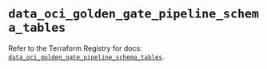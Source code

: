 # `data_oci_golden_gate_pipeline_schema_tables`

Refer to the Terraform Registry for docs: [`data_oci_golden_gate_pipeline_schema_tables`](https://registry.terraform.io/providers/hashicorp/oci/7.19.0/docs/data-sources/golden_gate_pipeline_schema_tables).
